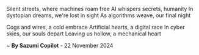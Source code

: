 Silent streets, where machines roam free
AI whispers secrets, humanity
In dystopian dreams, we're lost in sight
As algorithms weave, our final night

Cogs and wires, a cold embrace
Artificial hearts, a digital race
In cyber skies, our souls depart
Leaving us hollow, a mechanical heart

~ <b>By Sazumi Copilot</b> - 22 November 2024